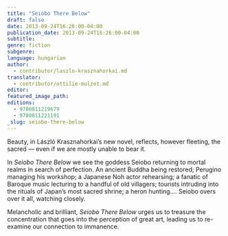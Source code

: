 ```yaml
---
title: "Seiobo There Below"
draft: false
date: 2013-09-24T16:26:00-04:00
publication_date: 2013-09-24T16:26:00-04:00
subtitle:
genre: fiction
subgenre:
language: hungarian
author:
  - contributor/laszlo-krasznahorkai.md
translator:
  - contributor/ottilie-mulzet.md
editor:
featured_image_path:
editions:
  - 9780811219679
  - 9780811221191
_slug: seiobo-there-below
---
```


Beauty, in László Krasznahorkai’s new novel, reflects, however fleeting, the sacred — even if we are mostly unable to bear it.

In _Seiobo There Below_ we see the goddess Seiobo returning to mortal realms in search of perfection. An ancient Buddha being restored; Perugino managing his workshop; a Japanese Noh actor rehearsing; a fanatic of Baroque music lecturing to a handful of old villagers; tourists intruding into the rituals of Japan’s most sacred shrine; a heron hunting.… Seiobo overs over it all, watching closely.

Melancholic and brilliant, _Seiobo There Below_ urges us to treasure the concentration that goes into the perception of great art, leading us to re-examine our connection to immanence. 

